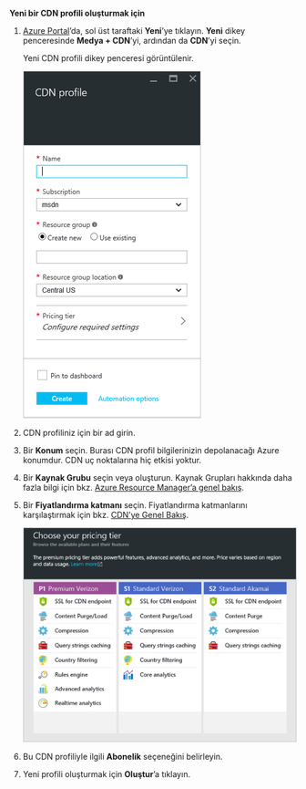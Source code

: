 **Yeni bir CDN profili oluşturmak için**

1. [Azure Portal](https://portal.azure.com)’da, sol üst taraftaki **Yeni**’ye tıklayın.  **Yeni** dikey penceresinde **Medya + CDN**’yi, ardından da **CDN**’yi seçin.

    Yeni CDN profili dikey penceresi görüntülenir.

    ![Yeni CDN profili](./media/cdn-create-profile/new-cdn-profile-include.png)

2. CDN profiliniz için bir ad girin.

3. Bir **Konum** seçin.  Burası CDN profil bilgilerinizin depolanacağı Azure konumdur.  CDN uç noktalarına hiç etkisi yoktur.

4. Bir **Kaynak Grubu** seçin veya oluşturun.  Kaynak Grupları hakkında daha fazla bilgi için bkz. [Azure Resource Manager’a genel bakış](resource-group-overview.md#resource-groups).

5. Bir **Fiyatlandırma katmanı** seçin.  Fiyatlandırma katmanlarını karşılaştırmak için bkz. [CDN’ye Genel Bakış](cdn-overview.md#azure-cdn-features).
    
    ![CDN fiyatlandırma katmanı seçimi](./media/cdn-create-profile/cdn-choose-sku-include.png)

6. Bu CDN profiliyle ilgili **Abonelik** seçeneğini belirleyin.

7. Yeni profili oluşturmak için **Oluştur**’a tıklayın. 


<!--HONumber=Aug16_HO1-->


